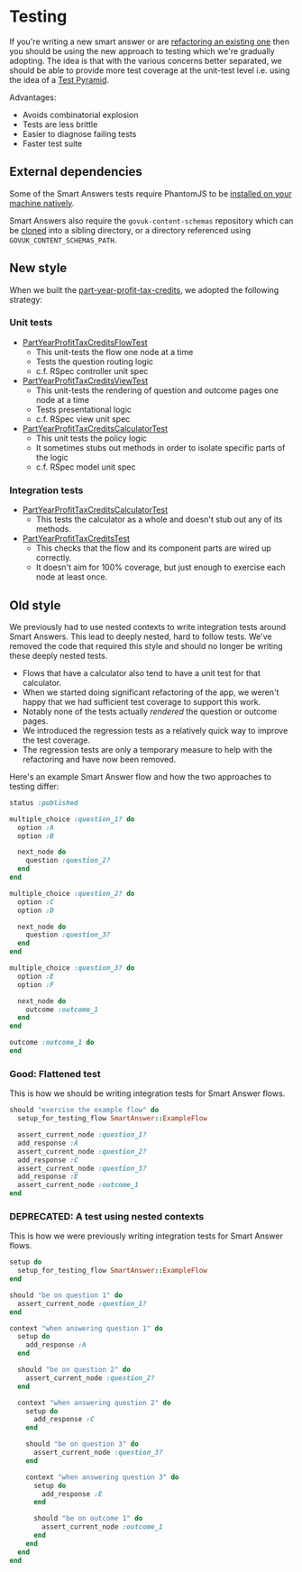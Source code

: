 # Testing

If you're writing a new smart answer or are [refactoring an existing one](refactoring.md) then you should be using the new approach to testing which we're gradually adopting. The idea is that with the various concerns better separated, we should be able to provide more test coverage at the unit-test level i.e. using the idea of a [Test Pyramid][].

Advantages:

* Avoids combinatorial explosion
* Tests are less brittle
* Easier to diagnose failing tests
* Faster test suite

## External dependencies

Some of the Smart Answers tests require PhantomJS to be [installed on your machine natively](https://github.com/teampoltergeist/poltergeist/blob/master/README.md#installing-phantomjs).

Smart Answers also require the `govuk-content-schemas` repository which can be [cloned](https://github.com/alphagov/govuk-content-schemas) into a sibling directory, or a directory referenced using `GOVUK_CONTENT_SCHEMAS_PATH`.

## New style

When we built the [part-year-profit-tax-credits][1], we adopted the following strategy:

### Unit tests

* [PartYearProfitTaxCreditsFlowTest][2]
  * This unit-tests the flow one node at a time
  * Tests the question routing logic
  * c.f. RSpec controller unit spec
* [PartYearProfitTaxCreditsViewTest][3]
  * This unit-tests the rendering of question and outcome pages one node at a time
  * Tests presentational logic
  * c.f. RSpec view unit spec
* [PartYearProfitTaxCreditsCalculatorTest][4]
  * This unit tests the policy logic
  * It sometimes stubs out methods in order to isolate specific parts of the logic
  * c.f. RSpec model unit spec

### Integration tests

* [PartYearProfitTaxCreditsCalculatorTest][5]
  * This tests the calculator as a whole and doesn't stub out any of its methods.
* [PartYearProfitTaxCreditsTest][6]
  * This checks that the flow and its component parts are wired up correctly.
  * It doesn't aim for 100% coverage, but just enough to exercise each node at least once.

## Old style

We previously had to use nested contexts to write integration tests around Smart Answers. This lead to deeply nested, hard to follow tests. We've removed the code that required this style and should no longer be writing these deeply nested tests.

* Flows that have a calculator also tend to have a unit test for that calculator.
* When we started doing significant refactoring of the app, we weren't happy that we had sufficient test coverage to support this work.
* Notably none of the tests actually *rendered* the question or outcome pages.
* We introduced the regression tests as a relatively quick way to improve the test coverage.
* The regression tests are only a temporary measure to help with the refactoring and have now been removed.

Here's an example Smart Answer flow and how the two approaches to testing differ:

```ruby
status :published

multiple_choice :question_1? do
  option :A
  option :B

  next_node do
    question :question_2?
  end
end

multiple_choice :question_2? do
  option :C
  option :D

  next_node do
    question :question_3?
  end
end

multiple_choice :question_3? do
  option :E
  option :F

  next_node do
    outcome :outcome_1
  end
end

outcome :outcome_1 do
end
```

### Good: Flattened test

This is how we should be writing integration tests for Smart Answer flows.

```ruby
should "exercise the example flow" do
  setup_for_testing_flow SmartAnswer::ExampleFlow

  assert_current_node :question_1?
  add_response :A
  assert_current_node :question_2?
  add_response :C
  assert_current_node :question_3?
  add_response :E
  assert_current_node :outcome_1
end
```

### DEPRECATED: A test using nested contexts

This is how we were previously writing integration tests for Smart Answer flows.

```ruby
setup do
  setup_for_testing_flow SmartAnswer::ExampleFlow
end

should "be on question 1" do
  assert_current_node :question_1?
end

context "when answering question 1" do
  setup do
    add_response :A
  end

  should "be on question 2" do
    assert_current_node :question_2?
  end

  context "when answering question 2" do
    setup do
      add_response :C
    end

    should "be on question 3" do
      assert_current_node :question_3?
    end

    context "when answering question 3" do
      setup do
        add_response :E
      end

      should "be on outcome 1" do
        assert_current_node :outcome_1
      end
    end
  end
end
```

[Test Pyramid]: http://martinfowler.com/bliki/TestPyramid.html
[1]: https://github.com/alphagov/smart-answers/blob/master/lib/smart_answer_flows/part-year-profit-tax-credits.rb
[2]: https://github.com/alphagov/smart-answers/blob/master/test/unit/smart_answer_flows/part_year_profit_tax_credits_flow_test.rb
[3]: https://github.com/alphagov/smart-answers/blob/master/test/unit/smart_answer_flows/part_year_profit_tax_credits_view_test.rb
[4]: https://github.com/alphagov/smart-answers/blob/master/test/unit/calculators/part_year_profit_calculator_test.rb
[5]: https://github.com/alphagov/smart-answers/blob/master/test/integration/calculators/part_year_profit_calculator_test.rb
[6]: https://github.com/alphagov/smart-answers/blob/master/test/integration/smart_answer_flows/part_year_profit_tax_credits_test.rb
